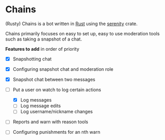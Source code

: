 # Chains

(Rusty) Chains is a bot written in [Rust](https://www.rust-lang.org/) using the [serenity](https://docs.rs/serenity/latest/serenity/index.html) crate.

Chains primarily focuses on easy to set up, easy to use moderation tools such as taking a snapshot of a chat.

**Features to add** in order of priority

- [x] Snapshotting chat
- [x] Configuring snapshot chat and moderation role
- [x] Snapshot chat between two messages
- [ ] Put a user on watch to log certain actions
    - [x] Log messages
    - [ ] Log message edits
    - [ ] Log username/nickname changes
- [ ] Reports and warn with reason tools
- [ ] Configuring punishments for an nth warn

